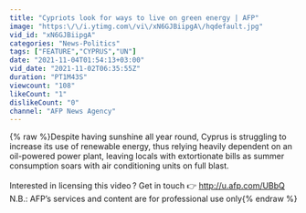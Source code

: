 ```yaml
---
title: "Cypriots look for ways to live on green energy | AFP"
image: "https:\/\/i.ytimg.com\/vi\/xN6GJBiipgA\/hqdefault.jpg"
vid_id: "xN6GJBiipgA"
categories: "News-Politics"
tags: ["FEATURE","CYPRUS","UN"]
date: "2021-11-04T01:54:13+03:00"
vid_date: "2021-11-02T06:35:55Z"
duration: "PT1M43S"
viewcount: "108"
likeCount: "1"
dislikeCount: "0"
channel: "AFP News Agency"
---
```

{% raw %}Despite having sunshine all year round, Cyprus is struggling to increase its use of renewable energy, thus relying heavily dependent on an oil-powered power plant, leaving locals with extortionate bills as summer consumption soars with air conditioning units on full blast.<br /><br />Interested in licensing this video ? Get in touch 👉 <a rel="nofollow" target="blank" href="http://u.afp.com/UBbQ">http://u.afp.com/UBbQ</a> <br />N.B.: AFP’s services and content are for professional use only{% endraw %}
